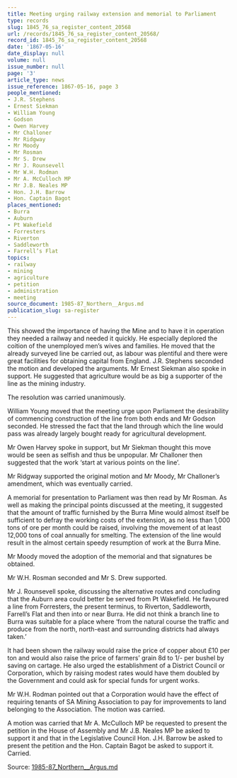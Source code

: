 ```yaml
---
title: Meeting urging railway extension and memorial to Parliament
type: records
slug: 1845_76_sa_register_content_20568
url: /records/1845_76_sa_register_content_20568/
record_id: 1845_76_sa_register_content_20568
date: '1867-05-16'
date_display: null
volume: null
issue_number: null
page: '3'
article_type: news
issue_reference: 1867-05-16, page 3
people_mentioned:
- J.R. Stephens
- Ernest Siekman
- William Young
- Godson
- Owen Harvey
- Mr Challoner
- Mr Ridgway
- Mr Moody
- Mr Rosman
- Mr S. Drew
- Mr J. Rounsevell
- Mr W.H. Rodman
- Mr A. McCulloch MP
- Mr J.B. Neales MP
- Hon. J.H. Barrow
- Hon. Captain Bagot
places_mentioned:
- Burra
- Auburn
- Pt Wakefield
- Forresters
- Riverton
- Saddleworth
- Farrell’s Flat
topics:
- railway
- mining
- agriculture
- petition
- administration
- meeting
source_document: 1985-87_Northern__Argus.md
publication_slug: sa-register
---
```


This showed the importance of having the Mine and to have it in operation they needed a railway and needed it quickly.  He especially deplored the coition of the unemployed men’s wives and families.  He moved that the already surveyed line be carried out, as labour was plentiful and there were great facilities for obtaining capital from England.  J.R. Stephens seconded the motion and developed the arguments.  Mr Ernest Siekman also spoke in support.  He suggested that agriculture would be as big a supporter of the line as the mining industry.

The resolution was carried unanimously.

William Young moved that the meeting urge upon Parliament the desirability of commencing construction of the line from both ends and Mr Godson seconded.  He stressed the fact that the land through which the line would pass was already largely bought ready for agricultural development.

Mr Owen Harvey spoke in support, but Mr Siekman thought this move would be seen as selfish and thus be unpopular.  Mr Challoner then suggested that the work ‘start at various points on the line’.

Mr Ridgway supported the original motion and Mr Moody, Mr Challoner’s amendment, which was eventually carried.

A memorial for presentation to Parliament was then read by Mr Rosman.  As well as making the principal points discussed at the meeting, it suggested that the amount of traffic furnished by the Burra Mine would almost itself be sufficient to defray the working costs of the extension, as no less than 1,000 tons of ore per month could be raised, involving the movement of at least 12,000 tons of coal annually for smelting.  The extension of the line would result in the almost certain speedy resumption of work at the Burra Mine.

Mr Moody moved the adoption of the memorial and that signatures be obtained.

Mr W.H. Rosman seconded and Mr S. Drew supported.

Mr J. Rounsevell spoke, discussing the alternative routes and concluding that the Auburn area could better be served from Pt Wakefield.  He favoured a line from Forresters, the present terminus, to Riverton, Saddleworth, Farrell’s Flat and then into or near Burra.  He did not think a branch line to Burra was suitable for a place where ‘from the natural course the traffic and produce from the north, north-east and surrounding districts had always taken.’

It had been shown the railway would raise the price of copper about £10 per ton and would also raise the price of farmers’ grain 8d to 1/- per bushel by saving on cartage.  He also urged the establishment of a District Council or Corporation, which by raising modest rates would have them doubled by the Government and could ask for special funds for urgent works.

Mr W.H. Rodman pointed out that a Corporation would have the effect of requiring tenants of SA Mining Association to pay for improvements to land belonging to the Association.  The motion was carried.

A motion was carried that Mr A. McCulloch MP be requested to present the petition in the House of Assembly and Mr J.B. Neales MP be asked to support it and that in the Legislative Council Hon. J.H. Barrow be asked to present the petition and the Hon. Captain Bagot be asked to support it.  Carried.

Source: [1985-87_Northern__Argus.md](/downloads/markdown/1985-87_Northern__Argus.md)
